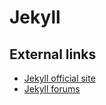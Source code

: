 # Jekyll

## External links

- [Jekyll official site](http://jekyllrb.com/)
- [Jekyll forums](http://talk.jekyllrb.com/)
